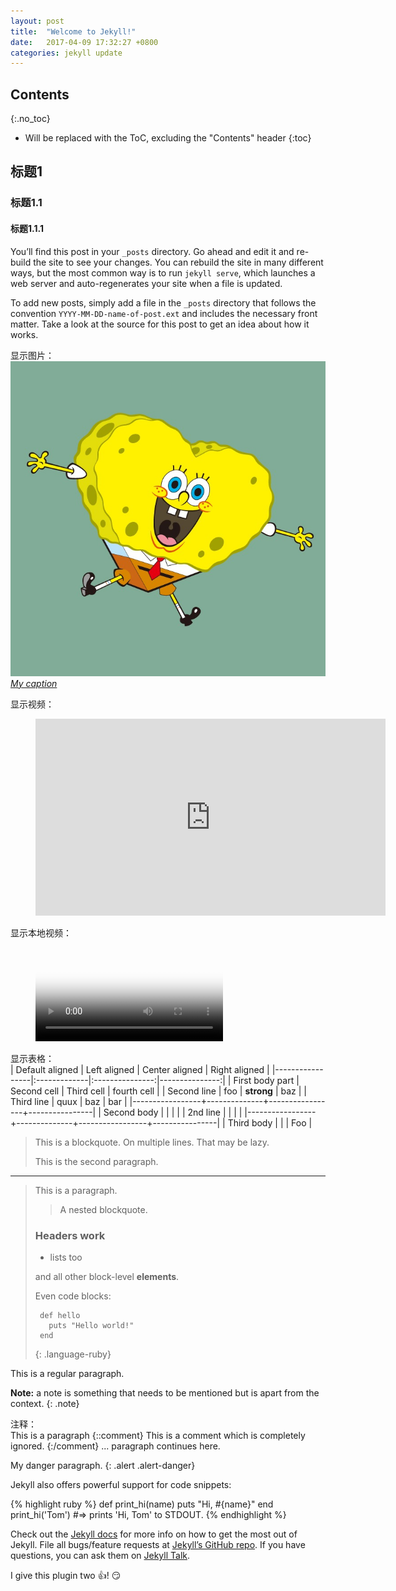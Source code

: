 ```yaml
---
layout: post
title:  "Welcome to Jekyll!"
date:   2017-04-09 17:32:27 +0800
categories: jekyll update
---
```



## Contents
{:.no_toc}

* Will be replaced with the ToC, excluding the "Contents" header
{:toc}

## 标题1
### 标题1.1
#### 标题1.1.1

You’ll find this post in your `_posts` directory. Go ahead and edit it and re-build the site to see your changes. You can rebuild the site in many different ways, but the most common way is to run `jekyll serve`, which launches a web server and auto-regenerates your site when a file is updated.

To add new posts, simply add a file in the `_posts` directory that follows the convention `YYYY-MM-DD-name-of-post.ext` and includes the necessary front matter. Take a look at the source for this post to get an idea about how it works.

显示图片：  
[![显示图片](/images/201704/logo.jpg "image description")  
*My caption*][personal blog]

显示视频：  
<!-- blank line -->
<figure class="video_container">
<iframe width="560" height="315" src="https://www.youtube.com/embed/7V-fIGMDsmE" frameborder="0" allowfullscreen></iframe>
</figure>
<!-- blank line -->

显示本地视频：  
<!-- blank line -->
<figure class="video_container">
  <video controls="true" allowfullscreen="true" poster="/images/201704/logo.jpg">
    <source src="/images/201704/movie.mp4" type="video/mp4">
    <!--
    <source src="path/to/video.ogg" type="video/ogg">
    <source src="path/to/video.webm" type="video/webm">
    -->
  </video>
</figure>
<!-- blank line -->

显示表格：  
| Default aligned | Left aligned | Center aligned  | Right aligned  |
|-----------------|:-------------|:---------------:|---------------:|
| First body part | Second cell  | Third cell      | fourth cell    |
| Second line     | foo          | **strong**      | baz            |
| Third line      | quux         | baz             | bar            |
|-----------------+--------------+-----------------+----------------|
| Second body     |              |                 |                |
| 2nd line        |              |                 |                |
|-----------------+--------------+-----------------+----------------|
| Third body      |              |                 | Foo            |

> This is a blockquote.
>     On multiple lines.
That may be lazy.
>
> This is the second paragraph.

----

> This is a paragraph.
>
> > A nested blockquote.
>
> ### Headers work
>
> * lists too
>
> and all other block-level **elements**.
>
> Even code blocks:
>
>      def hello
>        puts "Hello world!"
>      end
> {: .language-ruby}

This is a regular paragraph.

**Note:** a note is something that needs to be mentioned but is apart from the context.
{: .note}


注释：  
This is a paragraph
{::comment}
This is a comment which is
completely ignored.
{:/comment}
... paragraph continues here.

My danger paragraph.
{: .alert .alert-danger}

Jekyll also offers powerful support for code snippets:

{% highlight ruby %}
def print_hi(name)
  puts "Hi, #{name}"
end
print_hi('Tom')
#=> prints 'Hi, Tom' to STDOUT.
{% endhighlight %}

Check out the [Jekyll docs][jekyll-docs] for more info on how to get the most out of Jekyll. File all bugs/feature requests at [Jekyll’s GitHub repo][jekyll-gh]. If you have questions, you can ask them on [Jekyll Talk][jekyll-talk].

[jekyll-docs]: https://jekyllrb.com/docs/home
[jekyll-gh]:   https://github.com/jekyll/jekyll
[jekyll-talk]: https://talk.jekyllrb.com/
[personal blog]: http://ljpww72729.github.com

I give this plugin two :+1:!  :smirk:
